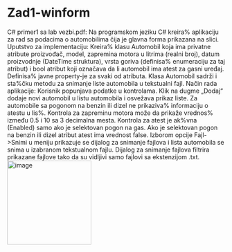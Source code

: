 # Zad1-winform
C# primer1 sa lab vezbi.pdf: Na programskom jeziku C# kreira% aplikaciju za rad sa podacima o automobilima čija je glavna forma prikazana na slici. 
Uputstvo za implementaciju: Kreira% klasu Automobil koja ima privatne atribute
proizvođač, model, zapremina motora u litrima (realni broj), datum proizvodnje (DateTime
struktura), vrsta goriva (definisa% enumeraciju za taj atribut) i bool atribut koji označava da
li automobil ima atest za gasni uređaj. Definisa% javne property-je za svaki od atributa.
Klasa Automobil sadrži i sta%čku metodu za snimanje liste automobila u tekstualni fajl.
Način rada aplikacije: Korisnik popunjava podatke u kontrolama. Klik na dugme „Dodaj“
dodaje novi automobil u listu automobila i osvežava prikaz liste. Za automobile sa pogonom
na benzin ili dizel ne prikaziva% informaciju o atestu u lis%.
Kontrola za zapreminu motora može da prikaže vrednos% između 0.5 i 10 sa 3 decimalna
mesta.
Kontrola za atest je ak%vna (Enabled) samo ako je selektovan pogon na gas. Ako je
selektovan pogon na benzin ili dizel atribut atest ima vrednost false.
Izborom opcije Fajl->Snimi u meniju prikazuje se dijalog za snimanje fajlova i lista
automobila se snima u izabranom tekstualnom fajlu. Dijalog za snimanje fajlova filtrira
prikazane fajlove tako da su vidljivi samo fajlovi sa ekstenzijom .txt.
<img width="194" alt="image" src="https://github.com/arsenic02/Zad1-winform/assets/119541854/c01bbcd3-5d5b-4a9b-a92d-717b505aef14">
